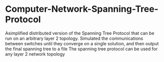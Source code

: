 # Computer-Network-Spanning-Tree-Protocol

Asimplified distributed version of the Spanning Tree Protocol that can be run on an arbitrary layer 2 topology.
Simulated the communications between switches until they converge on a single solution, and then output the final spanning tree to a file
The spanning tree protocol can be used for any layer 2 network topology
